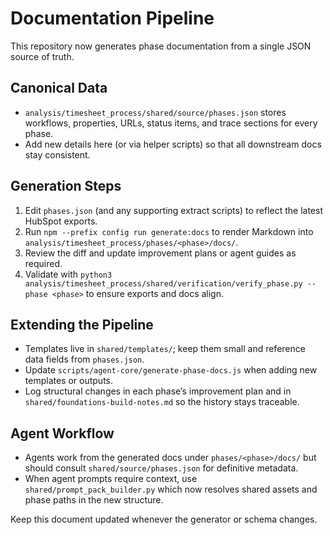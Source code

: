 # Documentation Pipeline

This repository now generates phase documentation from a single JSON source of truth.

## Canonical Data
- `analysis/timesheet_process/shared/source/phases.json` stores workflows, properties, URLs, status items, and trace sections for every phase.
- Add new details here (or via helper scripts) so that all downstream docs stay consistent.

## Generation Steps
1. Edit `phases.json` (and any supporting extract scripts) to reflect the latest HubSpot exports.
2. Run `npm --prefix config run generate:docs` to render Markdown into `analysis/timesheet_process/phases/<phase>/docs/`.
3. Review the diff and update improvement plans or agent guides as required.
4. Validate with `python3 analysis/timesheet_process/shared/verification/verify_phase.py --phase <phase>` to ensure exports and docs align.

## Extending the Pipeline
- Templates live in `shared/templates/`; keep them small and reference data fields from `phases.json`.
- Update `scripts/agent-core/generate-phase-docs.js` when adding new templates or outputs.
- Log structural changes in each phase’s improvement plan and in `shared/foundations-build-notes.md` so the history stays traceable.

## Agent Workflow
- Agents work from the generated docs under `phases/<phase>/docs/` but should consult `shared/source/phases.json` for definitive metadata.
- When agent prompts require context, use `shared/prompt_pack_builder.py` which now resolves shared assets and phase paths in the new structure.

Keep this document updated whenever the generator or schema changes.